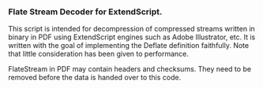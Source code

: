 ### Flate Stream Decoder for ExtendScript.

This script is intended for decompression of compressed streams written in binary in PDF using ExtendScript engines such as Adobe Illustrator, etc. It is written with the goal of implementing the Deflate definition faithfully. Note that little consideration has been given to performance.

FlateStream in PDF may contain headers and checksums. They need to be removed before the data is handed over to this code.
